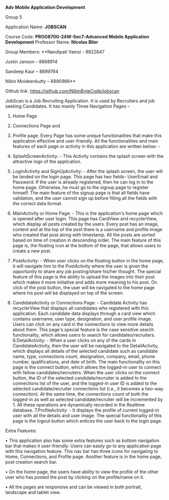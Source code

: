 **Adv Mobile Application Development**

Group 5

Application Name: **JOBSCAN**

Course Code: **PROG8700-24W-Sec7-Advanced Mobile Application Development**
Professor Name: **Nicolas Blier**

Group Members:
**Nandipati Vamsi - 8922647

Justin Janson – 8868914

Sandeep Kaur – 8899764

Nibin Moideenkutty – 8890966**

Github link: https://github.com/NibinByteCode/jobscan

JobScan is a Job Recruiting Application. It is used by Recruiters and job seeking Candidates. It has mainly Three Navigation Pages –
1.	Home Page
2.	Connections Page and
3.	Profile page.
Every Page has some unique functionalities that make this application effective and user-friendly. All the functionalities and main features of each page or activity in this application are written below: -
1. SplashScreenActivity: - This Activity contains the splash screen with the attractive logo of the application.
2. LoginActivity and SignUpActivity: - After the splash screen, the user will be landed on the login page. This page has two fields- UserEmail and Password. If the user is already registered, then he can log in to the home page. Otherwise, he must go to the signup page to register himself. The main feature of the signup page is that all fields have validation, and the user cannot sign up before filling all the fields with the correct data format. 
3. MainActivity or Home Page: - This is the application's home page which is opened after user login. This page has CardView and recyclerView, which display all posts created by the users. Every post has an image, content and at the top of the post there is a username and profile image who created that post along with timestamp. All the posts are sorted based on time of creation in descending order. The main feature of this page is, the floating icon at the bottom of the page, that allows users to create a new post.

4. PostActivity: - When user clicks on the floating button in the home page, it will navigate him to the PostActivity where the user is given the opportunity to share any job posting/share his/her thought. The special feature of this page is the ability to upload the images into their post which makes it more initiative and adds more meaning to his post. On click of the post button, the user will be navigated to the home page where his post will be displayed on top of the screen.

5. CandidateActivity or Connections Page: - Candidate Activity has recyclerView that displays all candidates who registered with this application. Each candidate data displays through a card view which contains username, user type, designation, and user profile image. Users can click on any card in the connections to view more details about them. This page's special feature is the case sensitive search functionality, which allows users to search for candidates/recruiters.
6.DetailActivity: - When a user clicks on any of the cards in CandidateActivity, then the user will be navigated to the DetailActivity, which displays all details of the selected candidate such as candidate name, type, connections count, designation, company, email, phone number, qualifications, and date of birth. The main functionality on this page is the connect button, which allows the logged-in user to connect with fellow candidates/recruiters. When the user clicks on the connect button, the ID of the selected candidate/recruiter is added to the connections list of the user, and the logged-in user ID is added to the selected candidate/recruiter connections list (i.e., it becomes a two-way connection). At the same time, the connections count of both the logged-in as well as selected candidate/recruiter will be incremented by 1. All these operations are dynamically recorded in the Realtime database.
7.ProfileActivity: - It displays the profile of current logged-in user with all the details and user image. The special functionality of this page is the logout button which entices the user back to the login page.

Extra Features: 

•	This application also has some extra features such as bottom navigation bar that makes it user-friendly. Users can easily go to any application page with this navigation feature. This nav bar has three icons for navigating to Home, Connections, and Profile page. Another feature is in the home page, post creation search bar. 

•	On the home page, the users have ability to view the profile of the other user who has posted the post by clicking on the profile/name on it.

•	All the pages are responsive and can be viewed in both portrait, landscape and tablet view.
